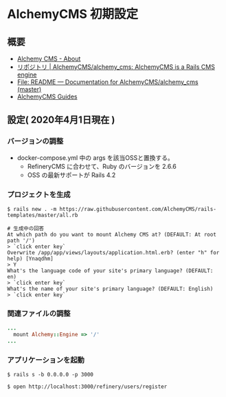 # AlchemyCMS 初期設定
## 概要

- [Alchemy CMS \- About](https://alchemy-cms.com/about)
- [リポジトリ | AlchemyCMS/alchemy\_cms: AlchemyCMS is a Rails CMS engine](https://github.com/AlchemyCMS/alchemy_cms)
- [File: README — Documentation for AlchemyCMS/alchemy\_cms \(master\)](https://www.rubydoc.info/github/AlchemyCMS/alchemy_cms)
- [AlchemyCMS Guides](https://guides.alchemy-cms.com/)

## 設定( 2020年4月1日現在 )
### バージョンの調整
- docker-compose.yml 中の args を該当OSSと置換する。
  - RefineryCMS に合わせて、Ruby のバージョンを 2.6.6
  - OSS の最新サポートが Rails 4.2

### プロジェクトを生成

```bash:ash(コンテナ内)
$ rails new . -m https://raw.githubusercontent.com/AlchemyCMS/rails-templates/master/all.rb

# 生成中の回答
At which path do you want to mount Alchemy CMS at? (DEFAULT: At root path '/')
> `click enter key`
Overwrite /app/app/views/layouts/application.html.erb? (enter "h" for help) [Ynaqdhm]
> Y
What's the language code of your site's primary language? (DEFAULT: en)
> `click enter key`
What's the name of your site's primary language? (DEFAULT: English)
> `click enter key`
```

### 関連ファイルの調整

```ruby:routes.rb
...
  mount Alchemy::Engine => '/'
...
```

### アプリケーションを起動

```bash:ash
$ rails s -b 0.0.0.0 -p 3000

$ open http://localhost:3000/refinery/users/register
```

